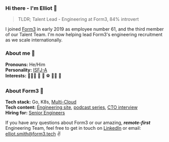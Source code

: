 ### Hi there - I'm Elliot 👋

>TLDR; Talent Lead - Engineering at Form3, 84% introvert

I joined [Form3](https://www.form3.tech/payment-platform) in early 2019 as employee number 61, and the third member of our Talent Team. I'm now helping lead Form3's engineering recruitment as we scale internationally. 

### About me 👨<br>
**Pronouns:** He/Him<br>
**Personality:** [ISFJ-A](https://www.16personalities.com/isfj-personality)<br>
**Interests:** 👨‍👩‍👧 🐶 🌿 ⚽ 🤼‍♂️ 🎥 

### About Form3 🦄<br>
**Tech stack:** Go, K8s, [Multi-Cloud](https://www.youtube.com/watch?v=fGbWgo6p0XQ)<br>
**Tech content:** [Engineering site](https://www.form3.tech/engineering), [podcast series](https://techpodcast.form3.tech/), [CTO interview](https://medium.com/tech-captains/cto-interview-steve-cook-revolutionising-the-banking-infrastructure-4f92830e2441)<br>
**Hiring for:** [Senior Engineers](https://www.form3.tech/careers/vacancies?jobCategory=Engineering)

If you have any questions about Form3 or our amazing, ***remote-first*** Engineering Team, feel free to get in touch on [LinkedIn](https://www.linkedin.com/in/elliotsmithform3/) or email: elliot.smith@form3.tech ✌️
<!--
**elliot-smith-form3/elliot-smith-form3** is a ✨ _special_ ✨ repository because its `README.md` (this file) appears on your GitHub profile.

Here are some ideas to get you started:

- 🔭 I’m currently working on ...
- 🌱 I’m currently learning ...
- 👯 I’m looking to collaborate on ...
- 🤔 I’m looking for help with ...
- 💬 Ask me about ...
- 📫 How to reach me: ...
- 😄 Pronouns: ...
- ⚡ Fun fact: ...
-->
